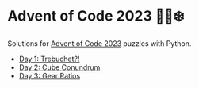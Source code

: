 # Advent of Code 2023 🧝🎄❄️

Solutions for [Advent of Code 2023](https://adventofcode.com/) puzzles with Python.

- [Day 1: Trebuchet?!](https://github.com/drangovski/advent-of-code-2023/tree/main/day-01)
- [Day 2: Cube Conundrum](https://github.com/drangovski/advent-of-code-2023/tree/main/day-02)
- [Day 3: Gear Ratios](https://github.com/drangovski/advent-of-code-2023/tree/main/day-03)
